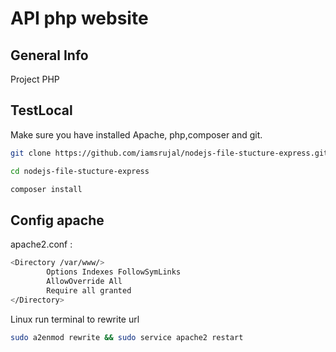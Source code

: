 # **API php website**
## **General Info**
Project PHP 
## **TestLocal**
Make sure you have installed Apache, php,composer and git.<br />
```bash
git clone https://github.com/iamsrujal/nodejs-file-stucture-express.git

cd nodejs-file-stucture-express

composer install
```
## **Config apache**
apache2.conf :
```bash
<Directory /var/www/>
        Options Indexes FollowSymLinks
        AllowOverride All 
        Require all granted
</Directory>
```
Linux run terminal to rewrite url <br/>
```bash
sudo a2enmod rewrite && sudo service apache2 restart
```